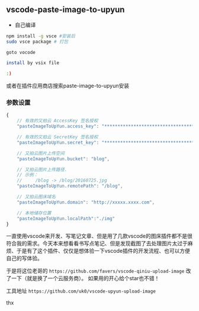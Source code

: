 ## vscode-paste-image-to-upyun

* 自己编译
```bash
npm install -g vsce #安装后
sudo vsce package # 打包

goto vocode

install by vsix file

:)
```

或者在插件应用商店搜索paste-image-to-upyun安装

### 参数设置


```js
{
    // 有效的又拍云 AccessKey 签名授权
    "pasteImageToUpYun.access_key": "*****************************************",

    // 有效的又拍云 SecretKey 签名授权
    "pasteImageToUpYun.secret_key": "*****************************************",

    // 又拍云图片上传空间
    "pasteImageToUpYun.bucket": "blog",

    // 又拍云图片上传路径.
    // 示例：
    //     /blog -> /blog/20160725.jpg
    "pasteImageToUpYun.remotePath": "/blog",

    // 又拍云图床域名
    "pasteImageToUpYun.domain": "http://xxxxx.xxxx.com",

    // 本地储存位置
    "pasteImageToUpYun.localPath":"./img"
}
```

一直使用vscode来开发、写笔记文章、但是用了几款vscode的图床插件都不是很符合我的需求。今天本来想看看书写点笔记、但是发现截图了去处理图片太过于麻烦、于是有了这个插件、仅仅是想体验一下vscode插件的开发流程、也可以方便自己的写体验。

于是将这位老哥的 `https://github.com/favers/vscode-qiniu-upload-image` 改了一下（就是换了一个云服务商）。
如果用的开心给个star也不错！

工具地址 `https://github.com/uk0/vscode-upyun-upload-image`

thx
